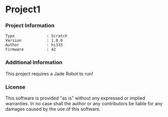 Project1
================



### Project Information
```
Type              : Scratch
Version           : 1.0.0
Author            : hi333
Firmware          : 42
```

### Additional Information
This project requires a Jade Robot to run!

### License
This software is provided "as is" without any expressed or implied warranties.  In no case shall the author or any contributors be liable for any damages caused by the use of this software.

